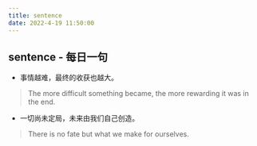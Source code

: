 ```yaml
---
title: sentence
date: 2022-4-19 11:50:00
---
```


## sentence - 每日一句

- 事情越难，最终的收获也越大。

> The more difficult something became, the more rewarding it was in the end.

- 一切尚未定局，未来由我们自己创造。

> There is no fate but what we make for ourselves.